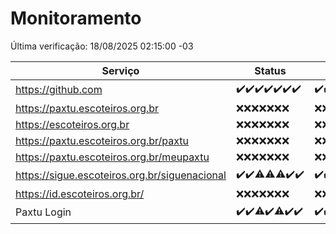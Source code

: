 # Monitoramento

Última verificação: 18/08/2025 02:15:00 -03

|Serviço|Status|Últimas 24h|
|---|---|---|
|https://github.com|<span title="2025-08-11: OK=22">✔️</span><span title="2025-08-12: OK=23">✔️</span><span title="2025-08-13: OK=23">✔️</span><span title="2025-08-14: OK=23">✔️</span><span title="2025-08-15: OK=23">✔️</span><span title="2025-08-16: OK=23">✔️</span><span title="2025-08-17: OK=5">✔️</span>|<span title="17/08/2025 03:13:00 -03 : 200">✔️</span><span title="17/08/2025 04:09:00 -03 : 200">✔️</span><span title="17/08/2025 05:12:00 -03 : 200">✔️</span><span title="17/08/2025 06:09:00 -03 : 200">✔️</span><span title="17/08/2025 07:09:00 -03 : 200">✔️</span><span title="17/08/2025 08:07:00 -03 : 200">✔️</span><span title="17/08/2025 09:17:00 -03 : 200">✔️</span><span title="17/08/2025 10:20:00 -03 : 200">✔️</span><span title="17/08/2025 11:08:00 -03 : 200">✔️</span><span title="17/08/2025 12:08:00 -03 : 200">✔️</span><span title="17/08/2025 13:10:00 -03 : 200">✔️</span><span title="17/08/2025 14:07:00 -03 : 200">✔️</span><span title="17/08/2025 15:12:00 -03 : 200">✔️</span><span title="17/08/2025 16:07:00 -03 : 200">✔️</span><span title="17/08/2025 17:10:00 -03 : 200">✔️</span><span title="17/08/2025 18:08:00 -03 : 200">✔️</span><span title="17/08/2025 19:09:00 -03 : 200">✔️</span><span title="17/08/2025 20:09:00 -03 : 200">✔️</span><span title="17/08/2025 21:54:00 -03 : 200">✔️</span><span title="17/08/2025 23:52:00 -03 : 200">✔️</span><span title="18/08/2025 00:56:00 -03 : 200">✔️</span><span title="18/08/2025 01:31:00 -03 : 200">✔️</span><span title="18/08/2025 02:15:00 -03 : 200">✔️</span>|
|https://paxtu.escoteiros.org.br|<span title="2025-08-11: Falhas=22">❌</span><span title="2025-08-12: Falhas=23">❌</span><span title="2025-08-13: Falhas=23">❌</span><span title="2025-08-14: Falhas=23">❌</span><span title="2025-08-15: Falhas=23">❌</span><span title="2025-08-16: Falhas=23">❌</span><span title="2025-08-17: Falhas=5">❌</span>|<span title="17/08/2025 03:13:00 -03 : 403">❌</span><span title="17/08/2025 04:09:00 -03 : 403">❌</span><span title="17/08/2025 05:12:00 -03 : 403">❌</span><span title="17/08/2025 06:09:00 -03 : 403">❌</span><span title="17/08/2025 07:09:00 -03 : 403">❌</span><span title="17/08/2025 08:07:00 -03 : 403">❌</span><span title="17/08/2025 09:17:00 -03 : 403">❌</span><span title="17/08/2025 10:20:00 -03 : 403">❌</span><span title="17/08/2025 11:08:00 -03 : 403">❌</span><span title="17/08/2025 12:08:00 -03 : 403">❌</span><span title="17/08/2025 13:10:00 -03 : 403">❌</span><span title="17/08/2025 14:07:00 -03 : 403">❌</span><span title="17/08/2025 15:12:00 -03 : 403">❌</span><span title="17/08/2025 16:07:00 -03 : 403">❌</span><span title="17/08/2025 17:10:00 -03 : 403">❌</span><span title="17/08/2025 18:08:00 -03 : 403">❌</span><span title="17/08/2025 19:09:00 -03 : 403">❌</span><span title="17/08/2025 20:09:00 -03 : 403">❌</span><span title="17/08/2025 21:54:00 -03 : 403">❌</span><span title="17/08/2025 23:52:00 -03 : 403">❌</span><span title="18/08/2025 00:56:00 -03 : 403">❌</span><span title="18/08/2025 01:31:00 -03 : 403">❌</span><span title="18/08/2025 02:15:00 -03 : 403">❌</span>|
|https://escoteiros.org.br|<span title="2025-08-11: Falhas=22">❌</span><span title="2025-08-12: Falhas=23">❌</span><span title="2025-08-13: Falhas=23">❌</span><span title="2025-08-14: Falhas=23">❌</span><span title="2025-08-15: Falhas=23">❌</span><span title="2025-08-16: Falhas=23">❌</span><span title="2025-08-17: Falhas=5">❌</span>|<span title="17/08/2025 03:13:00 -03 : 403">❌</span><span title="17/08/2025 04:09:00 -03 : 403">❌</span><span title="17/08/2025 05:12:00 -03 : 403">❌</span><span title="17/08/2025 06:09:00 -03 : 403">❌</span><span title="17/08/2025 07:09:00 -03 : 403">❌</span><span title="17/08/2025 08:07:00 -03 : 403">❌</span><span title="17/08/2025 09:17:00 -03 : 403">❌</span><span title="17/08/2025 10:20:00 -03 : 403">❌</span><span title="17/08/2025 11:08:00 -03 : 403">❌</span><span title="17/08/2025 12:08:00 -03 : 403">❌</span><span title="17/08/2025 13:10:00 -03 : 403">❌</span><span title="17/08/2025 14:07:00 -03 : 403">❌</span><span title="17/08/2025 15:12:00 -03 : 403">❌</span><span title="17/08/2025 16:07:00 -03 : 403">❌</span><span title="17/08/2025 17:10:00 -03 : 403">❌</span><span title="17/08/2025 18:08:00 -03 : 403">❌</span><span title="17/08/2025 19:09:00 -03 : 403">❌</span><span title="17/08/2025 20:09:00 -03 : 403">❌</span><span title="17/08/2025 21:54:00 -03 : 403">❌</span><span title="17/08/2025 23:52:00 -03 : 403">❌</span><span title="18/08/2025 00:56:00 -03 : 403">❌</span><span title="18/08/2025 01:31:00 -03 : 403">❌</span><span title="18/08/2025 02:15:00 -03 : 403">❌</span>|
|https://paxtu.escoteiros.org.br/paxtu|<span title="2025-08-11: Falhas=22">❌</span><span title="2025-08-12: Falhas=23">❌</span><span title="2025-08-13: Falhas=23">❌</span><span title="2025-08-14: Falhas=23">❌</span><span title="2025-08-15: Falhas=23">❌</span><span title="2025-08-16: Falhas=23">❌</span><span title="2025-08-17: Falhas=5">❌</span>|<span title="17/08/2025 03:13:00 -03 : 403">❌</span><span title="17/08/2025 04:09:00 -03 : 403">❌</span><span title="17/08/2025 05:12:00 -03 : 403">❌</span><span title="17/08/2025 06:09:00 -03 : 403">❌</span><span title="17/08/2025 07:09:00 -03 : 403">❌</span><span title="17/08/2025 08:07:00 -03 : 403">❌</span><span title="17/08/2025 09:17:00 -03 : 403">❌</span><span title="17/08/2025 10:20:00 -03 : 403">❌</span><span title="17/08/2025 11:08:00 -03 : 403">❌</span><span title="17/08/2025 12:08:00 -03 : 403">❌</span><span title="17/08/2025 13:10:00 -03 : 403">❌</span><span title="17/08/2025 14:07:00 -03 : 403">❌</span><span title="17/08/2025 15:12:00 -03 : 403">❌</span><span title="17/08/2025 16:07:00 -03 : 403">❌</span><span title="17/08/2025 17:10:00 -03 : 403">❌</span><span title="17/08/2025 18:08:00 -03 : 403">❌</span><span title="17/08/2025 19:09:00 -03 : 403">❌</span><span title="17/08/2025 20:09:00 -03 : 403">❌</span><span title="17/08/2025 21:54:00 -03 : 403">❌</span><span title="17/08/2025 23:52:00 -03 : 403">❌</span><span title="18/08/2025 00:56:00 -03 : 403">❌</span><span title="18/08/2025 01:31:00 -03 : 403">❌</span><span title="18/08/2025 02:15:00 -03 : 403">❌</span>|
|https://paxtu.escoteiros.org.br/meupaxtu|<span title="2025-08-11: Falhas=22">❌</span><span title="2025-08-12: Falhas=23">❌</span><span title="2025-08-13: Falhas=23">❌</span><span title="2025-08-14: Falhas=23">❌</span><span title="2025-08-15: Falhas=23">❌</span><span title="2025-08-16: Falhas=23">❌</span><span title="2025-08-17: Falhas=5">❌</span>|<span title="17/08/2025 03:13:00 -03 : 403">❌</span><span title="17/08/2025 04:09:00 -03 : 403">❌</span><span title="17/08/2025 05:12:00 -03 : 403">❌</span><span title="17/08/2025 06:09:00 -03 : 403">❌</span><span title="17/08/2025 07:09:00 -03 : 403">❌</span><span title="17/08/2025 08:07:00 -03 : 403">❌</span><span title="17/08/2025 09:17:00 -03 : 403">❌</span><span title="17/08/2025 10:20:00 -03 : 403">❌</span><span title="17/08/2025 11:08:00 -03 : 403">❌</span><span title="17/08/2025 12:08:00 -03 : 403">❌</span><span title="17/08/2025 13:10:00 -03 : 403">❌</span><span title="17/08/2025 14:07:00 -03 : 403">❌</span><span title="17/08/2025 15:12:00 -03 : 403">❌</span><span title="17/08/2025 16:07:00 -03 : 403">❌</span><span title="17/08/2025 17:10:00 -03 : 403">❌</span><span title="17/08/2025 18:08:00 -03 : 403">❌</span><span title="17/08/2025 19:09:00 -03 : 403">❌</span><span title="17/08/2025 20:09:00 -03 : 403">❌</span><span title="17/08/2025 21:54:00 -03 : 403">❌</span><span title="17/08/2025 23:52:00 -03 : 403">❌</span><span title="18/08/2025 00:56:00 -03 : 403">❌</span><span title="18/08/2025 01:31:00 -03 : 403">❌</span><span title="18/08/2025 02:15:00 -03 : 403">❌</span>|
|https://sigue.escoteiros.org.br/siguenacional|<span title="2025-08-11: OK=22">✔️</span><span title="2025-08-12: OK=23">✔️</span><span title="2025-08-13: OK=22, Falhas=1">⚠️</span><span title="2025-08-14: OK=22, Falhas=1">⚠️</span><span title="2025-08-15: OK=22, Falhas=1">⚠️</span><span title="2025-08-16: OK=23">✔️</span><span title="2025-08-17: OK=5">✔️</span>|<span title="17/08/2025 03:13:00 -03 : 200">✔️</span><span title="17/08/2025 04:09:00 -03 : 200">✔️</span><span title="17/08/2025 05:12:00 -03 : 200">✔️</span><span title="17/08/2025 06:09:00 -03 : 200">✔️</span><span title="17/08/2025 07:09:00 -03 : 200">✔️</span><span title="17/08/2025 08:07:00 -03 : 200">✔️</span><span title="17/08/2025 09:17:00 -03 : 200">✔️</span><span title="17/08/2025 10:20:00 -03 : 200">✔️</span><span title="17/08/2025 11:08:00 -03 : 200">✔️</span><span title="17/08/2025 12:08:00 -03 : 200">✔️</span><span title="17/08/2025 13:10:00 -03 : 200">✔️</span><span title="17/08/2025 14:07:00 -03 : 200">✔️</span><span title="17/08/2025 15:12:00 -03 : 200">✔️</span><span title="17/08/2025 16:07:00 -03 : 200">✔️</span><span title="17/08/2025 17:10:00 -03 : 200">✔️</span><span title="17/08/2025 18:08:00 -03 : 200">✔️</span><span title="17/08/2025 19:09:00 -03 : 200">✔️</span><span title="17/08/2025 20:09:00 -03 : 200">✔️</span><span title="17/08/2025 21:54:00 -03 : 200">✔️</span><span title="17/08/2025 23:52:00 -03 : 200">✔️</span><span title="18/08/2025 00:56:00 -03 : 200">✔️</span><span title="18/08/2025 01:31:00 -03 : 200">✔️</span><span title="18/08/2025 02:15:00 -03 : 200">✔️</span>|
|https://id.escoteiros.org.br/|<span title="2025-08-11: Falhas=22">❌</span><span title="2025-08-12: Falhas=23">❌</span><span title="2025-08-13: Falhas=23">❌</span><span title="2025-08-14: Falhas=23">❌</span><span title="2025-08-15: Falhas=23">❌</span><span title="2025-08-16: Falhas=23">❌</span><span title="2025-08-17: Falhas=5">❌</span>|<span title="17/08/2025 03:13:00 -03 : 403">❌</span><span title="17/08/2025 04:09:00 -03 : 403">❌</span><span title="17/08/2025 05:12:00 -03 : 403">❌</span><span title="17/08/2025 06:09:00 -03 : 403">❌</span><span title="17/08/2025 07:09:00 -03 : 403">❌</span><span title="17/08/2025 08:07:00 -03 : 403">❌</span><span title="17/08/2025 09:17:00 -03 : 403">❌</span><span title="17/08/2025 10:20:00 -03 : 403">❌</span><span title="17/08/2025 11:08:00 -03 : 403">❌</span><span title="17/08/2025 12:08:00 -03 : 403">❌</span><span title="17/08/2025 13:10:00 -03 : 403">❌</span><span title="17/08/2025 14:07:00 -03 : 403">❌</span><span title="17/08/2025 15:12:00 -03 : 403">❌</span><span title="17/08/2025 16:07:00 -03 : 403">❌</span><span title="17/08/2025 17:10:00 -03 : 403">❌</span><span title="17/08/2025 18:08:00 -03 : 403">❌</span><span title="17/08/2025 19:09:00 -03 : 403">❌</span><span title="17/08/2025 20:09:00 -03 : 403">❌</span><span title="17/08/2025 21:54:00 -03 : 403">❌</span><span title="17/08/2025 23:52:00 -03 : 403">❌</span><span title="18/08/2025 00:56:00 -03 : 403">❌</span><span title="18/08/2025 01:31:00 -03 : 403">❌</span><span title="18/08/2025 02:15:00 -03 : 403">❌</span>|
|Paxtu Login|<span title="2025-08-11: OK=22">✔️</span><span title="2025-08-12: OK=23">✔️</span><span title="2025-08-13: OK=22, Falhas=1">⚠️</span><span title="2025-08-14: OK=23">✔️</span><span title="2025-08-15: OK=22, Falhas=1">⚠️</span><span title="2025-08-16: OK=23">✔️</span><span title="2025-08-17: OK=5">✔️</span>|<span title="17/08/2025 03:13:00 -03 : 200">✔️</span><span title="17/08/2025 04:09:00 -03 : 200">✔️</span><span title="17/08/2025 05:12:00 -03 : 200">✔️</span><span title="17/08/2025 06:09:00 -03 : 200">✔️</span><span title="17/08/2025 07:09:00 -03 : 200">✔️</span><span title="17/08/2025 08:07:00 -03 : 200">✔️</span><span title="17/08/2025 09:17:00 -03 : 200">✔️</span><span title="17/08/2025 10:20:00 -03 : 200">✔️</span><span title="17/08/2025 11:08:00 -03 : 200">✔️</span><span title="17/08/2025 12:08:00 -03 : 200">✔️</span><span title="17/08/2025 13:10:00 -03 : 200">✔️</span><span title="17/08/2025 14:07:00 -03 : 200">✔️</span><span title="17/08/2025 15:12:00 -03 : 200">✔️</span><span title="17/08/2025 16:07:00 -03 : 200">✔️</span><span title="17/08/2025 17:10:00 -03 : 200">✔️</span><span title="17/08/2025 18:08:00 -03 : 200">✔️</span><span title="17/08/2025 19:09:00 -03 : 200">✔️</span><span title="17/08/2025 20:09:00 -03 : 200">✔️</span><span title="17/08/2025 21:54:00 -03 : 200">✔️</span><span title="17/08/2025 23:52:00 -03 : 200">✔️</span><span title="18/08/2025 00:56:00 -03 : 200">✔️</span><span title="18/08/2025 01:31:00 -03 : 200">✔️</span><span title="18/08/2025 02:15:00 -03 : 200">✔️</span>|

